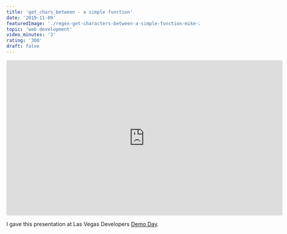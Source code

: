 ```yaml
---
title: 'get_chars_between - a simple function'
date: '2019-11-09'
featuredImage: './regex-get-characters-between-a-simple-function-mike-zetlow.PNG'
topic: 'web development'
video_minutes: '3'
rating: '300'
draft: false
---
```


<iframe src="https://player.vimeo.com/video/372448727?color=ffffff&title=0&byline=0&portrait=0" width="720" height="405" frameborder="0" webkitallowfullscreen mozallowfullscreen allowfullscreen></iframe>

I gave this presentation at Las Vegas Developers [Demo Day](https://www.developers.vegas/).
